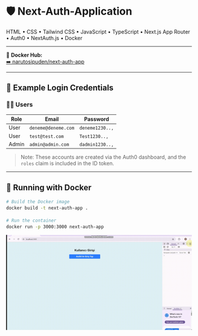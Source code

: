 # 🛡️ Next-Auth-Application

HTML • CSS • Tailwind CSS • JavaScript • TypeScript • Next.js App Router • Auth0 • NextAuth.js • Docker

---

🔗 **Docker Hub:**  
[➡️ narutosipuden/next-auth-app](https://hub.docker.com/r/narutosipuden/next-auth-app)

---

## 👤 Example Login Credentials

### 🧑‍💻 Users

| Role  | Email               | Password        |
| ----- | ------------------- | --------------- |
| User  | `deneme@deneme.com` | `deneme1230..,` |
| User  | `test@test.com`     | `Test1230..,`   |
| Admin | `admin@admin.com`   | `dadmin1230..,` |

> Note: These accounts are created via the Auth0 dashboard, and the `roles` claim is included in the ID token.

---

## 🚀 Running with Docker

```bash
# Build the Docker image
docker build -t next-auth-app .

# Run the container
docker run -p 3000:3000 next-auth-app
```

![naagif](naa.gif)

